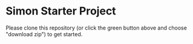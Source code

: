 # Simon Starter Project

Please clone this repository (or click the green button above and choose "download zip") to get started.
